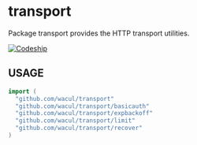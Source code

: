 # transport

Package transport provides the HTTP transport utilities.

[![Codeship](https://img.shields.io/codeship/cd1b13a0-e9b6-0133-f67a-4afac8d396b8.svg?maxAge=60)](https://codeship.com/projects/147664)

## USAGE

```go
import (
  "github.com/wacul/transport"
  "github.com/wacul/transport/basicauth"
  "github.com/wacul/transport/expbackoff"
  "github.com/wacul/transport/limit"
  "github.com/wacul/transport/recover"
)
```
